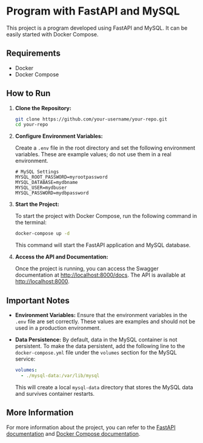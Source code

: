 # Program with FastAPI and MySQL

This project is a program developed using FastAPI and MySQL. It can be easily started with Docker Compose.

## Requirements

- Docker
- Docker Compose

## How to Run

1. **Clone the Repository:**

    ```bash
    git clone https://github.com/your-username/your-repo.git
    cd your-repo
    ```

2. **Configure Environment Variables:**

    Create a `.env` file in the root directory and set the following environment variables. These are example values; do not use them in a real environment.

    ```env
    # MySQL Settings
    MYSQL_ROOT_PASSWORD=myrootpassword
    MYSQL_DATABASE=mydbname
    MYSQL_USER=mydbuser
    MYSQL_PASSWORD=mydbpassword
    ```

3. **Start the Project:**

    To start the project with Docker Compose, run the following command in the terminal:

    ```bash
    docker-compose up -d
    ```

    This command will start the FastAPI application and MySQL database.

4. **Access the API and Documentation:**

    Once the project is running, you can access the Swagger documentation at [http://localhost:8000/docs](http://localhost:8000/docs). The API is available at [http://localhost:8000](http://localhost:8000).

## Important Notes

- **Environment Variables:** Ensure that the environment variables in the `.env` file are set correctly. These values are examples and should not be used in a production environment.

- **Data Persistence:** By default, data in the MySQL container is not persistent. To make the data persistent, add the following line to the `docker-compose.yml` file under the `volumes` section for the MySQL service:

    ```yaml
    volumes:
      - ./mysql-data:/var/lib/mysql
    ```

    This will create a local `mysql-data` directory that stores the MySQL data and survives container restarts.

## More Information

For more information about the project, you can refer to the [FastAPI documentation](https://fastapi.tiangolo.com/) and [Docker Compose documentation](https://docs.docker.com/compose/).
